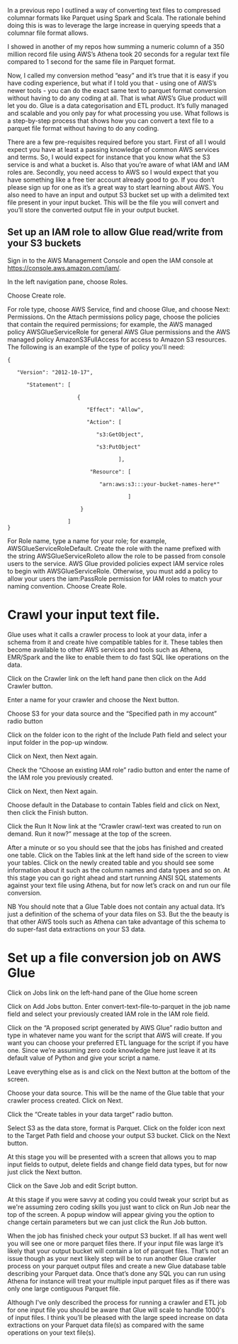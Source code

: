 In a previous repo I outlined a way of converting text files to compressed columnar formats like Parquet using Spark and 
Scala. The rationale behind doing this is was to leverage the large increase in querying speeds that a columnar file format 
allows.

I showed in another of my repos how summing a numeric column of a 350 million record file using AWS’s Athena took 20 seconds 
for a regular text file compared to 1 second for the same file in Parquet format.

Now, I called my conversion method “easy” and it’s true that it is easy if you have coding experience, but what if I told you 
that - using one of AWS’s newer tools - you can do the exact same text to parquet format conversion without having to do any 
coding at all. That is what AWS’s Glue product will let you do. Glue is a data categorisation and ETL product. It’s fully managed 
and scalable and you only pay for what processing you use. What follows is a step-by-step process that shows how you can convert 
a text file to a parquet file format without having to do any coding.

There are a few pre-requisites required before you start. First of all I would expect you have at least a passing knowledge of 
common AWS services and terms. So, I would expect for instance that you know what the S3 service is and what a bucket is. Also
that you’re aware of what IAM and IAM roles are. Secondly, you need access to AWS so I would expect that you have something like 
a free tier account already good to go. If you don’t please sign up for one as it’s a great way to start learning about AWS. You 
also need to have an input and output S3 bucket set up with a delimited text file present in your input bucket. This will be the 
file you will convert and you’ll store the converted output file in your output bucket.



## Set up an IAM role to allow Glue read/write from your S3 buckets

Sign in to the AWS Management Console and open the IAM console at https://console.aws.amazon.com/iam/.

In the left navigation pane, choose Roles.

Choose Create role.

For role type, choose AWS Service, find and choose Glue, and choose Next: Permissions. On the Attach permissions policy page, 
choose the policies that contain the required permissions; for example, the AWS managed policy AWSGlueServiceRole for 
general AWS Glue permissions and the AWS managed policy AmazonS3FullAccess for access to Amazon S3 resources. The 
following is an example of the type of policy you'll need:
```
{

   "Version": "2012-10-17",

      "Statement": [

                      {

                         "Effect": "Allow",

                         "Action": [

                            "s3:GetObject",

                            "s3:PutObject"

                                   ],

                          "Resource": [                                                                                                

                             "arn:aws:s3:::your-bucket-names-here*"

                                      ]

                       }

                   ]
}
```

For Role name, type a name for your role; for example, AWSGlueServiceRoleDefault. Create the role with the name prefixed 
with the string AWSGlueServiceRoleto allow the role to be passed from console users to the service. AWS Glue provided 
policies expect IAM service roles to begin with AWSGlueServiceRole. Otherwise, you must add a policy to allow your users 
the iam:PassRole permission for IAM roles to match your naming convention. Choose Create Role.


# Crawl your input text file.

Glue uses what it calls a crawler process to look at your data, infer a schema from it and create hive compatible tables 
for it. These tables then become available to other AWS services and tools such as Athena, EMR/Spark and the like to enable
them to do fast SQL like operations on the data.

Click on the Crawler link on the left hand pane then click on the Add Crawler button.

Enter a name for your crawler and choose the Next button.

Choose S3 for your data source and the “Specified path in my account” radio button

Click on the folder icon to the right of the Include Path field and select your input folder in the pop-up window.

Click on Next, then Next again.

Check the “Choose an existing IAM role” radio button and enter the name of the IAM role you previously created.

Click on Next, then Next again.

Choose default in the Database to contain Tables field and click on Next, then click the Finish button.

Click the Run It Now link at the “Crawler crawl-text was created to run on demand. Run it now?” message at the top of the screen.


After a minute or so you should see that the jobs has finished and created one table. Click on the Tables link at the left 
hand side of the screen to view your tables. Click on the newly created table and you should see some information about it 
such as the column names and data types and so on. At this stage you can go right ahead and start running ANSI SQL statements 
against your text file using Athena, but for now let’s crack on and run our file conversion.

NB You should note that a Glue Table does not contain any actual data. It’s just a definition of the schema of your data 
files on S3. But the the beauty is that other AWS tools such as Athena can take advantage of this schema to do super-fast
data extractions on your S3 data.

# Set up a file conversion job on AWS Glue

Click on Jobs link on the left-hand pane of the Glue home screen

Click on Add Jobs button. Enter convert-text-file-to-parquet in the job name field and select your previously created 
IAM role in the IAM role field. 

Click on the “A proposed script generated by AWS Glue” radio button and type in whatever name you want for the script that 
AWS will create. If you want you can choose your preferred ETL language for the script if you have one. Since we’re assuming 
zero code knowledge here just leave it at its default value of Python and give your script a name.

Leave everything else as is and click on the Next button at the bottom of the screen.

Choose your data source. This will be the name of the Glue table that your crawler process created. Click on Next.

Click the “Create tables in your data target” radio button.

Select S3 as the data store, format is Parquet. Click on the folder icon next to the Target Path field and choose 
your output S3 bucket. Click on the Next button.

At this stage you will be presented with a screen that allows you to map input fields to output, delete fields and 
change field data types, but for now just click the Next button.

Click on the Save Job and edit Script button.

At this stage if you were savvy at coding you could tweak your script but as we're assuming zero coding skills you just 
want to click on Run Job near the top of the screen. A popup window will appear giving you the option to change certain 
parameters but we can just click the Run Job button.

When the job has finished check your output S3 bucket. If all has went well you will see one or more parquet files there. 
If your input file was large it’s likely that your output bucket will contain a lot of parquet files. That’s not an issue 
though as your next likely step will be to run another Glue crawler process on your parquet output files and create a new 
Glue database table describing your Parquet data. Once that’s done any SQL you can run using Athena for instance will treat
your multiple input parquet files as if there was only one large contiguous Parquet file.

Although I've only described the process for running a crawler and ETL job for one input file you should be aware that Glue will 
scale to handle 1000's of input files. I think you’ll be pleased with the large speed increase on data extractions on your 
Parquet data file(s) as compared with the same operations on your text file(s).
